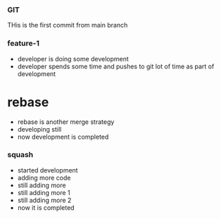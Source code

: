 ### GIT
THis is the first commit from main branch


### feature-1
* developer is doing some development
* developer spends some time and pushes to git lot of time as part of development

# rebase
* rebase is another merge strategy
* developing still
* now development is completed

### squash
* started development
* adding more code
* still adding more
* still adding more 1
* still adding more 2
* now it is completed

